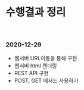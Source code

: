 # 수행결과 정리

<br>

### 2020-12-29

* 웹서버 URL이동을 통해 구현
* 웹서버 html 렌더링
* REST API 구현
* POST, GET 메서드 사용하기 

<br><br>